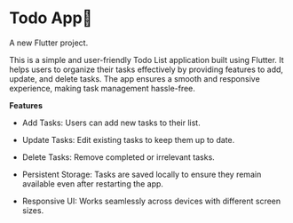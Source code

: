 # Todo App🎯

A new Flutter project.

This is a simple and user-friendly Todo List application built using Flutter. It helps users to organize their tasks effectively by providing features to add, update, and delete tasks. The app ensures a smooth and responsive experience, making task management hassle-free.

**Features**

- Add Tasks: Users can add new tasks to their list.

- Update Tasks: Edit existing tasks to keep them up to date.

- Delete Tasks: Remove completed or irrelevant tasks.

- Persistent Storage: Tasks are saved locally to ensure they remain available even after restarting the app.

- Responsive UI: Works seamlessly across devices with different screen sizes.


